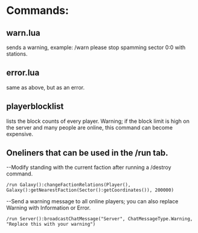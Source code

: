 # Commands:

## warn.lua
sends a warning, example: /warn please stop spamming sector 0:0 with stations.
## error.lua 
same as above, but as an error.
## playerblocklist 
lists the block counts of every player. Warning; if the block limit is high on the server and many people are online, this command can become expensive.




## Oneliners that can be used in the /run tab.

--Modify standing with the current faction after running a /destroy command.

    /run Galaxy():changeFactionRelations(Player(), Galaxy():getNearestFaction(Sector():getCoordinates()), 200000)

--Send a warning message to all online players; you can also replace Warning with Information or Error.

    /run Server():broadcastChatMessage("Server", ChatMessageType.Warning, "Replace this with your warning")


